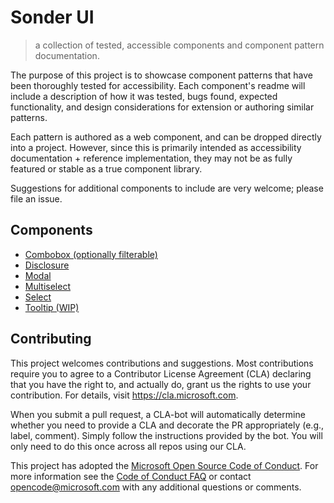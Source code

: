 # Sonder UI
> a collection of tested, accessible components and component pattern documentation.

The purpose of this project is to showcase component patterns that have been thoroughly tested for accessibility. Each component's readme will include a description of how it was tested, bugs found, expected functionality, and design considerations for extension or authoring similar patterns.

Each pattern is authored as a web component, and can be dropped directly into a project. However, since this is primarily intended as accessibility documentation + reference implementation, they may not be as fully featured or stable as a true component library.

Suggestions for additional components to include are very welcome; please file an issue.

## Components
- [Combobox (optionally filterable)](src/components/combobox)
- [Disclosure](src/components/disclosure)
- [Modal](src/components/modal)
- [Multiselect](src/components/multiselect)
- [Select](src/components/select)
- [Tooltip (WIP)](src/components/tooltip)

## Contributing

This project welcomes contributions and suggestions.  Most contributions require you to agree to a
Contributor License Agreement (CLA) declaring that you have the right to, and actually do, grant us
the rights to use your contribution. For details, visit https://cla.microsoft.com.

When you submit a pull request, a CLA-bot will automatically determine whether you need to provide
a CLA and decorate the PR appropriately (e.g., label, comment). Simply follow the instructions
provided by the bot. You will only need to do this once across all repos using our CLA.

This project has adopted the [Microsoft Open Source Code of Conduct](https://opensource.microsoft.com/codeofconduct/).
For more information see the [Code of Conduct FAQ](https://opensource.microsoft.com/codeofconduct/faq/) or
contact [opencode@microsoft.com](mailto:opencode@microsoft.com) with any additional questions or comments.
